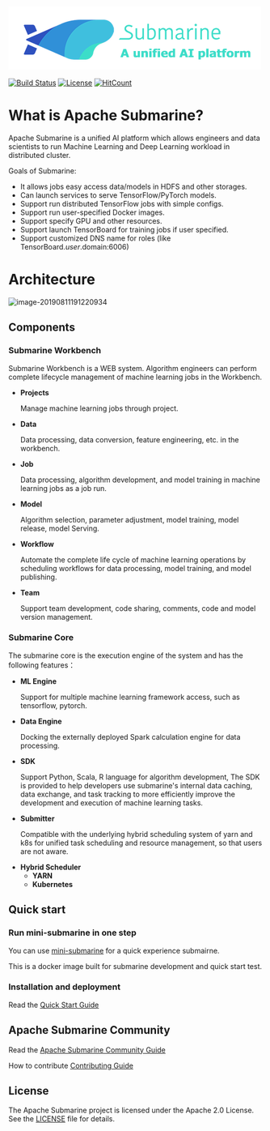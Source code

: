 <!---
  Licensed under the Apache License, Version 2.0 (the "License");
  you may not use this file except in compliance with the License.
  You may obtain a copy of the License at

   http://www.apache.org/licenses/LICENSE-2.0

  Unless required by applicable law or agreed to in writing, software
  distributed under the License is distributed on an "AS IS" BASIS,
  WITHOUT WARRANTIES OR CONDITIONS OF ANY KIND, either express or implied.
  See the License for the specific language governing permissions and
  limitations under the License. See accompanying LICENSE file.
-->



![color_logo_with_text](docs/assets/color_logo_with_text.png)

[![Build Status](https://travis-ci.org/apache/submarine.svg?branch=master)](https://travis-ci.org/apache/submarine) [![License](https://img.shields.io/badge/license-Apache%202-4EB1BA.svg)](https://www.apache.org/licenses/LICENSE-2.0.html)  [![HitCount](http://hits.dwyl.io/apache/submarine.svg)](http://hits.dwyl.io/apache/submarine)

# What is Apache Submarine?

Apache Submarine is a unified AI platform which allows engineers and data scientists to run Machine Learning and Deep Learning workload in distributed cluster.

Goals of Submarine:
- It allows jobs easy access data/models in HDFS and other storages.
- Can launch services to serve TensorFlow/PyTorch models.
- Support run distributed TensorFlow jobs with simple configs.
- Support run user-specified Docker images.
- Support specify GPU and other resources.
- Support launch TensorBoard for training jobs if user specified.
- Support customized DNS name for roles (like TensorBoard.$user.$domain:6006)

# Architecture

![image-20190811191220934](docs/assets/architecture.png)

## Components

### Submarine Workbench

Submarine Workbench is a WEB system. Algorithm engineers can perform complete lifecycle management of machine learning jobs in the Workbench.

+ **Projects**

  Manage machine learning jobs through project.

+ **Data**

  Data processing, data conversion, feature engineering, etc. in the workbench.

+ **Job**

  Data processing, algorithm development, and model training in machine learning jobs as a job run.

+ **Model**

  Algorithm selection, parameter adjustment, model training, model release, model Serving.

+ **Workflow**

  Automate the complete life cycle of machine learning operations by scheduling workflows for data processing, model training, and model publishing.

+ **Team**

  Support team development, code sharing, comments, code and model version management.

### Submarine Core

The submarine core is the execution engine of the system and has the following features：

- **ML Engine**

  Support for multiple machine learning framework access, such as tensorflow, pytorch.

- **Data Engine**

  Docking the externally deployed Spark calculation engine for data processing.

- **SDK**

  Support Python, Scala, R language for algorithm development, The SDK is provided to help developers use submarine's internal data caching, data exchange, and task tracking to more efficiently improve the development and execution of machine learning tasks.

- **Submitter**

  Compatible with the underlying hybrid scheduling system of yarn and k8s for unified task scheduling and resource management, so that users are not aware.

+ **Hybrid Scheduler**
  + **YARN**
  + **Kubernetes**

## Quick start

### Run mini-submarine in one step

You can use [mini-submarine](./dev-support/mini-submarine/README.md) for a quick experience submairne.

This is a docker image built for submarine development and quick start test.

### Installation and deployment

Read the [Quick Start Guide](./docs/helper/QuickStart.md)

## Apache Submarine Community

Read the [Apache Submarine Community Guide](./docs/community/README.md)

How to contribute [Contributing Guide](./docs/community/contributing.md)

## License

The Apache Submarine project is licensed under the Apache 2.0 License. See the [LICENSE](./LICENSE) file for details.
